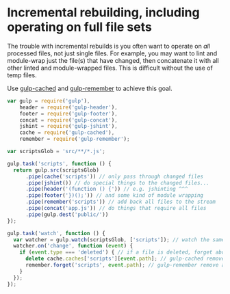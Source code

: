 # Incremental rebuilding, including operating on full file sets

The trouble with incremental rebuilds is you often want to operate on _all_ processed files, not just single files. For example, you may want to lint and module-wrap just the file(s) that have changed, then concatenate it with all other linted and module-wrapped files. This is difficult without the use of temp files.

Use [gulp-cached](https://github.com/wearefractal/gulp-cached) and [gulp-remember](https://github.com/ahaurw01/gulp-remember) to achieve this goal.

```javascript
var gulp = require('gulp'),
    header = require('gulp-header'),
    footer = require('gulp-footer'),
    concat = require('gulp-concat'),
    jshint = require('gulp-jshint'),
    cache = require('gulp-cached'),
    remember = require('gulp-remember');

var scriptsGlob = 'src/**/*.js';

gulp.task('scripts', function () {
  return gulp.src(scriptsGlob)
      .pipe(cache('scripts')) // only pass through changed files
      .pipe(jshint()) // do special things to the changed files...
      .pipe(header('(function () {')) // e.g. jshinting ^^^
      .pipe(footer('})();')) // and some kind of module wrapping
      .pipe(remember('scripts')) // add back all files to the stream
      .pipe(concat('app.js')) // do things that require all files
      .pipe(gulp.dest('public/'))
});

gulp.task('watch', function () {
  var watcher = gulp.watch(scriptsGlob, ['scripts']); // watch the same files in our scripts task
  watcher.on('change', function (event) {
    if (event.type === 'deleted') { // if a file is deleted, forget about it
      delete cache.caches['scripts'][event.path]; // gulp-cached remove api
      remember.forget('scripts', event.path); // gulp-remember remove api
    }
  });
});
```